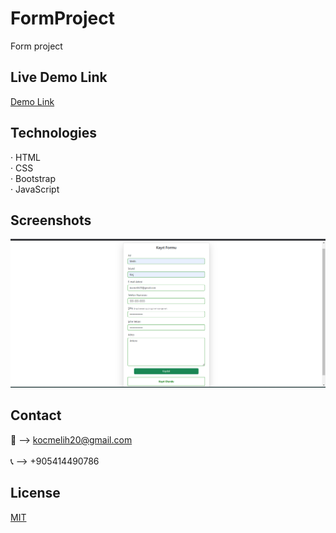 # FormProject
 Form project
 
## Live Demo Link
<a href="https://melihkocc.github.io/FormProject/">Demo Link</a>

## Technologies
· HTML<br>
· CSS<br>
· Bootstrap<br>
· JavaScript

## Screenshots
![Example screenshot](./images/form.png)

## Contact
📧 --> kocmelih20@gmail.com <br><br>
📞 --> +905414490786

## License
[MIT](https://choosealicense.com/licenses/mit/)
